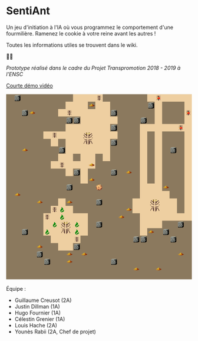 # SentiAnt

Un jeu d'initiation à l'IA où vous programmez le comportement d'une fourmilière. Ramenez le cookie à votre reine avant les autres !

Toutes les informations utiles se trouvent dans le wiki.


🍪🐜  

*Prototype réalisé dans le cadre du Projet Transpromotion 2018 - 2019 à l'ENSC*

[Courte démo vidéo](https://drive.google.com/open?id=1NWILFgCgfgxpI9cuOiMBD_PPqgQM-PrB)




![SentiAnt Screenshot](https://raw.githubusercontent.com/Pyrofoux/SentiAnt/master/wiki/screenshot.PNG)



Équipe : 
- Guillaume Creusot (2A)
- Justin Dillman (1A)
- Hugo Fournier (1A)
- Célestin Grenier (1A)
- Louis Hache (2A)
- Younès Rabii (2A, Chef de projet)
